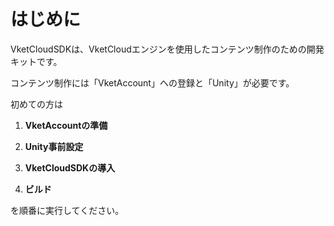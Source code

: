 
# はじめに
  
VketCloudSDKは、VketCloudエンジンを使用したコンテンツ制作のための開発キットです。  
  
コンテンツ制作には「VketAccount」への登録と「Unity」が必要です。  
  
初めての方は  

1. **VketAccountの準備**

2. **Unity事前設定**

3. **VketCloudSDKの導入**

4. **ビルド**

を順番に実行してください。